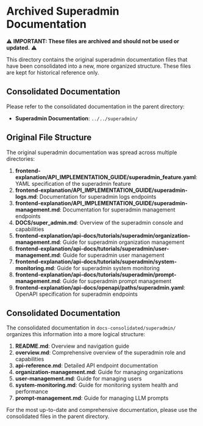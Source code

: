 # Archived Superadmin Documentation

⚠️ **IMPORTANT: These files are archived and should not be used or updated.** ⚠️

This directory contains the original superadmin documentation files that have been consolidated into a new, more organized structure. These files are kept for historical reference only.

## Consolidated Documentation

Please refer to the consolidated documentation in the parent directory:

- **Superadmin Documentation**: `../../superadmin/`

## Original File Structure

The original superadmin documentation was spread across multiple directories:

1. **frontend-explanation/API_IMPLEMENTATION_GUIDE/superadmin_feature.yaml**: YAML specification of the superadmin feature
2. **frontend-explanation/API_IMPLEMENTATION_GUIDE/superadmin-logs.md**: Documentation for superadmin logs endpoints
3. **frontend-explanation/API_IMPLEMENTATION_GUIDE/superadmin-management.md**: Documentation for superadmin management endpoints
4. **DOCS/super_admin.md**: Overview of the superadmin console and capabilities
5. **frontend-explanation/api-docs/tutorials/superadmin/organization-management.md**: Guide for superadmin organization management
6. **frontend-explanation/api-docs/tutorials/superadmin/user-management.md**: Guide for superadmin user management
7. **frontend-explanation/api-docs/tutorials/superadmin/system-monitoring.md**: Guide for superadmin system monitoring
8. **frontend-explanation/api-docs/tutorials/superadmin/prompt-management.md**: Guide for superadmin prompt management
9. **frontend-explanation/api-docs/openapi/paths/superadmin.yaml**: OpenAPI specification for superadmin endpoints

## Consolidated Documentation

The consolidated documentation in `docs-consolidated/superadmin/` organizes this information into a more logical structure:

1. **README.md**: Overview and navigation guide
2. **overview.md**: Comprehensive overview of the superadmin role and capabilities
3. **api-reference.md**: Detailed API endpoint documentation
4. **organization-management.md**: Guide for managing organizations
5. **user-management.md**: Guide for managing users
6. **system-monitoring.md**: Guide for monitoring system health and performance
7. **prompt-management.md**: Guide for managing LLM prompts

For the most up-to-date and comprehensive documentation, please use the consolidated files in the parent directory.
